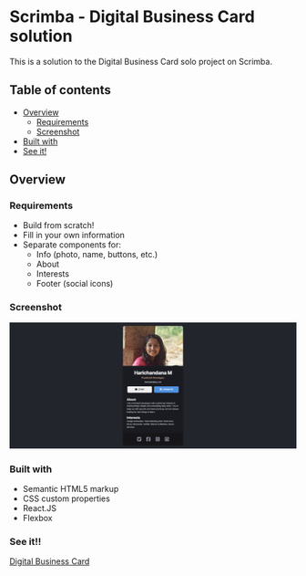 # Scrimba - Digital Business Card solution
This is a solution to the Digital Business Card solo project on Scrimba.

## Table of contents
- [Overview](#overview)
  - [Requirements](#requirements)
  - [Screenshot](#screenshot)
- [Built with](#built-with)
- [See it!](#see-it)

## Overview
### Requirements
* Build from scratch!
* Fill in your own information
* Separate components for:
  * Info (photo, name, buttons, etc.)
  * About
  * Interests
  * Footer (social icons)

### Screenshot
![Screenshot of final project](/images/screenshot.png)

### Built with

- Semantic HTML5 markup
- CSS custom properties
- React.JS
- Flexbox

### See it!!
[Digital Business Card](https://digital-business-card-hari.netlify.app/)

